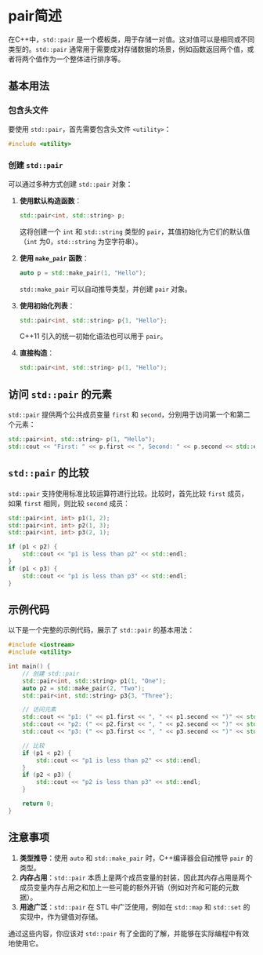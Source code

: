 # pair简述

在C++中，`std::pair` 是一个模板类，用于存储一对值。这对值可以是相同或不同类型的。`std::pair` 通常用于需要成对存储数据的场景，例如函数返回两个值，或者将两个值作为一个整体进行排序等。

## 基本用法

### 包含头文件

要使用 `std::pair`，首先需要包含头文件 `<utility>`：

```cpp
#include <utility>
```

### 创建 `std::pair`

可以通过多种方式创建 `std::pair` 对象：

1. **使用默认构造函数**：

    ```cpp
    std::pair<int, std::string> p;
    ```

    这将创建一个 `int` 和 `std::string` 类型的 `pair`，其值初始化为它们的默认值（`int` 为0，`std::string` 为空字符串）。

2. **使用 `make_pair` 函数**：

    ```cpp
    auto p = std::make_pair(1, "Hello");
    ```

    `std::make_pair` 可以自动推导类型，并创建 `pair` 对象。

3. **使用初始化列表**：

    ```cpp
    std::pair<int, std::string> p{1, "Hello"};
    ```

    C++11 引入的统一初始化语法也可以用于 `pair`。

4. **直接构造**：

    ```cpp
    std::pair<int, std::string> p(1, "Hello");
    ```

## 访问 `std::pair` 的元素

`std::pair` 提供两个公共成员变量 `first` 和 `second`，分别用于访问第一个和第二个元素：

```cpp
std::pair<int, std::string> p(1, "Hello");
std::cout << "First: " << p.first << ", Second: " << p.second << std::endl;
```

## `std::pair` 的比较

`std::pair` 支持使用标准比较运算符进行比较。比较时，首先比较 `first` 成员，如果 `first` 相同，则比较 `second` 成员：

```cpp
std::pair<int, int> p1(1, 2);
std::pair<int, int> p2(1, 3);
std::pair<int, int> p3(2, 1);

if (p1 < p2) {
    std::cout << "p1 is less than p2" << std::endl;
}
if (p1 < p3) {
    std::cout << "p1 is less than p3" << std::endl;
}
```

## 示例代码

以下是一个完整的示例代码，展示了 `std::pair` 的基本用法：

```cpp
#include <iostream>
#include <utility>

int main() {
    // 创建 std::pair
    std::pair<int, std::string> p1(1, "One");
    auto p2 = std::make_pair(2, "Two");
    std::pair<int, std::string> p3{3, "Three"};

    // 访问元素
    std::cout << "p1: (" << p1.first << ", " << p1.second << ")" << std::endl;
    std::cout << "p2: (" << p2.first << ", " << p2.second << ")" << std::endl;
    std::cout << "p3: (" << p3.first << ", " << p3.second << ")" << std::endl;

    // 比较
    if (p1 < p2) {
        std::cout << "p1 is less than p2" << std::endl;
    }
    if (p2 < p3) {
        std::cout << "p2 is less than p3" << std::endl;
    }

    return 0;
}
```

## 注意事项

1. **类型推导**：使用 `auto` 和 `std::make_pair` 时，C++编译器会自动推导 `pair` 的类型。
2. **内存占用**：`std::pair` 本质上是两个成员变量的封装，因此其内存占用是两个成员变量内存占用之和加上一些可能的额外开销（例如对齐和可能的元数据）。
3. **用途广泛**：`std::pair` 在 STL 中广泛使用，例如在 `std::map` 和 `std::set` 的实现中，作为键值对存储。

通过这些内容，你应该对 `std::pair` 有了全面的了解，并能够在实际编程中有效地使用它。
